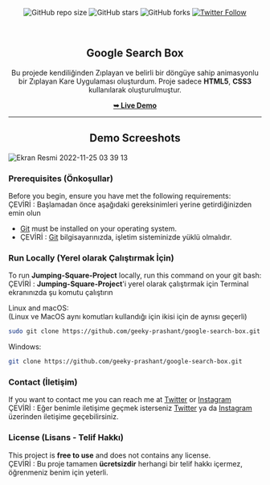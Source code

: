 <div align="center">
  
  ![GitHub repo size](https://img.shields.io/github/repo-size/tolgaugurlu/Jumping-Square-Project)
  ![GitHub stars](https://img.shields.io/github/stars/tolgaugurlu/Jumping-Square-Project)
  ![GitHub forks](https://img.shields.io/github/forks/tolgaugurlu/Jumping-Square-Project?style=social)
  [![Twitter Follow](https://img.shields.io/twitter/follow/tolgaugurlu?style=social)](https://twitter.com/intent/follow?screen_name=tolgaugurlu)
  
  <br>

  <h2 align="center">Google Search Box</h2>

  Bu projede kendiliğinden Zıplayan ve belirli bir döngüye sahip animasyonlu bir Zıplayan Kare Uygulaması oluşturdum. Proje sadece **HTML5**, **CSS3** kullanılarak oluşturulmuştur.

  <a href="https://tolgaugurlu.github.io/Jumping-Square-Project"><strong>➥ Live Demo</strong></a>

</div>
<hr>
<h2 align="center">Demo Screeshots</h2>

![Ekran Resmi 2022-11-25 03 39 13](https://user-images.githubusercontent.com/85436268/203878735-b80bd615-a986-4e13-a908-48e3b2bcb297.png)

### Prerequisites (Önkoşullar)

Before you begin, ensure you have met the following requirements:<br>
ÇEVİRİ : Başlamadan önce aşağıdaki gereksinimleri yerine getirdiğinizden emin olun

* [Git](https://git-scm.com/downloads "Download Git") must be installed on your operating system.<br>
* ÇEVİRİ : [Git](https://git-scm.com/downloads "Download Git") bilgisayarınızda, işletim sisteminizde yüklü olmalıdır.

### Run Locally (Yerel olarak Çalıştırmak İçin)

To run **Jumping-Square-Project** locally, run this command on your git bash: <br>
ÇEVİRİ : **Jumping-Square-Project**'i yerel olarak çalıştırmak için Terminal ekranınızda şu komutu çalıştırın

Linux and macOS:<br>
(Linux ve MacOS aynı komutları kullandığı için ikisi için de aynısı geçerli)

```bash
sudo git clone https://github.com/geeky-prashant/google-search-box.git
```

Windows:

```bash
git clone https://github.com/geeky-prashant/google-search-box.git
```

### Contact (İletişim)

If you want to contact me you can reach me at [Twitter](https://www.twitter.com/tolgaaugurlu) or 
[Instagram](https://www.instagram.com/tolgaaugurlu)<br>
ÇEVİRİ : Eğer benimle iletişime geçmek isterseniz [Twitter](https://www.twitter.com/tolgaaugurlu) ya da [Instagram](https://www.instagram.com/tolgaaugurlu) üzerinden iletişime geçebilirsiniz.

### License (Lisans - Telif Hakkı)

This project is **free to use** and does not contains any license. <br>
ÇEVİRİ : Bu proje tamamen **ücretsizdir** herhangi bir telif hakkı içermez, öğrenmeniz benim için yeterli.
